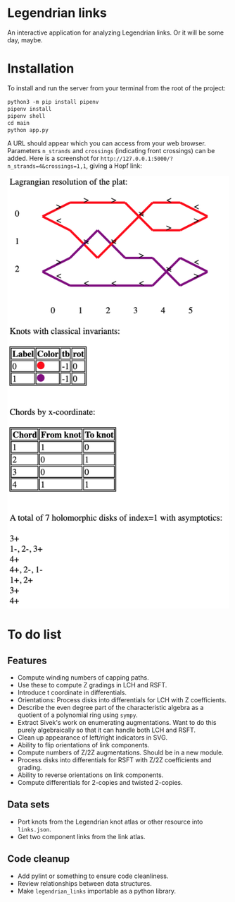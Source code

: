 # Legendrian links

An interactive application for analyzing Legendrian links. Or it will be some day, maybe.

# Installation

To install and run the server from your terminal from the root of the project:

```
python3 -m pip install pipenv
pipenv install
pipenv shell
cd main
python app.py
```

A URL should appear which you can access from your web browser. Parameters `n_strands` and `crossings` (indicating front crossings) can be added. Here is a screenshot for `http://127.0.0.1:5000/?n_strands=4&crossings=1,1`, giving a Hopf link:

![image info](./main/static/screenshot.png)

# To do list

## Features

- Compute winding numbers of capping paths.
- Use these to compute Z gradings in LCH and RSFT.
- Introduce t coordinate in differentials.
- Orientations: Process disks into differentials for LCH with Z coefficients.
- Describe the even degree part of the characteristic algebra as a quotient of a polynomial ring using `sympy`.
- Extract Sivek's work on enumerating augmentations. Want to do this purely algebraically so that it can handle both LCH and RSFT.
- Clean up appearance of left/right indicators in SVG.
- Ability to flip orientations of link components.
- Compute numbers of Z/2Z augmentations. Should be in a new module.
- Process disks into differentials for RSFT with Z/2Z coefficients and grading.
- Ability to reverse orientations on link components.
- Compute differentials for 2-copies and twisted 2-copies.

## Data sets

- Port knots from the Legendrian knot atlas or other resource into `links.json`.
- Get two component links from the link atlas.

## Code cleanup

- Add pylint or something to ensure code cleanliness.
- Review relationships between data structures.
- Make `legendrian_links` importable as a python library.
